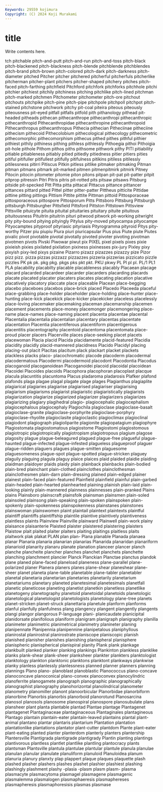 ```yaml
---
Keywords: 29559 kojimura
Copyright: (C) 2024 Koji Murakami
---
```


# title

Write contents here.



tch pitchable pitch-and-putt
pitch-and-run pitch-and-toss pitch-black pitch-blackened pitch-blackness pitch-blende pitchblende pitchblendes pitch-brand pitch-brown
pitch-colored pitch-dark pitch-darkness pitch-diameter pitched Pitcher pitcher pitchered pitcherful pitcherfuls
pitcherlike pitcherman pitcher-plant pitchers pitcher-shaped pitchery pitches pitch-faced pitch-farthing pitchfield
Pitchford pitchfork pitchforks pitchhole pitchi pitchier pitchiest pitchily pitchiness pitching
pitchlike pitch-lined pitchman pitch-marked pitchmen Pitchometer pitchometer pitch-ore pitchout pitchouts
pitchpike pitch-pine pitch-pipe pitchpole pitchpoll pitchpot pitch-stained pitchstone pitchwork pitchy
pit-coal piteira piteous piteously piteousness pit-eyed pitfall pitfalls pitfold pith
pithanology pithead pit-headed pitheads pithecan pithecanthrope pithecanthropi pithecanthropic pithecanthropid Pithecanthropidae
pithecanthropine pithecanthropoid Pithecanthropus pithecanthropus Pithecia pithecian Pitheciinae pitheciine pithecism pithecoid
Pithecolobium pithecological pithecology pithecometric pithecomorphic pithecomorphism pithecus pithed pithes pithful
pithier pithiest pithily pithiness pithing pithless pithlessly Pithoegia pithoi Pithoigia
pit-hole pithole Pithom pithos piths pithsome pithwork pithy PITI pitiability
pitiable pitiableness pitiably pitied pitiedly pitiedness pitier pitiers pities pitiful
pitifuller pitifullest pitifully pitifulness pitikins pitiless pitilessly pitilessness pitirri Pitiscus
Pitkin pitless pitlike pitmaker pitmaking Pitman pitman pitmans pitmark pit-marked
pitmen pitmenpitmirk pitmirk Pitney Pitocin pitocin pitometer pitomie piton pitons
pitpan pit-pat pit-patter pitpit pitprop pitressin Pitri Pitris pitris pit-rotted
pits pitsaw pitsaws Pitsburg pitside pit-specked Pitt Pitta pitta pittacal
Pittacus pittance pittancer pittances pittard pitted Pittel pitter pitter-patter Pittheus
pitticite Pittidae pittine pitting pittings Pittism Pittite pittite Pittman pittoid
Pittosporaceae pittosporaceous pittospore Pittosporum Pitts Pittsboro Pittsburg Pittsburgh pittsburgh Pittsburgher
Pittsfield Pittsford Pittston Pittstown Pittsview Pittsville pituicyte pituita pituital pituitaries
pituitary pituite pituitous pituitousness Pituitrin pituitrin pituri pitwood pitwork pit-working
pitwright pity pity-bound pitying pityingly Pitylus pity-moved pityocampa pityocampe Pityocamptes
pityproof pityriasic pityriasis Pityrogramma pityroid Pitys pity-worthy Pitzer piu piupiu
Piura piuri piuricapsular Pius pius Piute piute Piutes pivalic pivot
pivotable pivotal pivotally pivoted pivoter pivoting pivotman pivotmen pivots Pivski
Piwowar piwut pix PIXEL pixel pixels pixes pixie pixieish pixies
pixilated pixilation pixiness pixinesses pix-jury Pixley pixy pixyish pixy-led pixys
pizaine Pizarro pizazz pizazzes pizazzy pize Pizor pizz pizz. pizza
pizzas pizzazz pizzazzes pizzeria pizzerias pizzicato pizzle pizzles PK pk
pk. pkg pkg. pkgs pks pkt pkt. PKU pkwy PL
Pl pl pl. PL/1 PL1 PLA placability placabilty placable placableness
placably Placaean placage placard placarded placardeer placarder placarders placarding placards
placate placated placater placaters placates placating placation placative placatively placatory
placcate place placeable Placean place-begging placebo placeboes placebos place-brick placed
Placedo Placeeda placeful place-grabbing place-holder placeholder place-holding place-hunter place-hunting place-kick
placekick place-kicker placekicker placeless placelessly place-loving placemaker placemaking placeman placemanship
placemen placement placements place-money placemonger placemongering place-name place-names place-naming placent
placenta placentae placental Placentalia placentalia placentalian placentary placentas placentate placentation
Placentia placentiferous placentiform placentigerous placentitis placentography placentoid placentoma placentomata place-proud
placer placers Placerville places place-seeking placet placets placewoman Placia placid
Placida placidamente placid-featured Placidia placidity placidly placid-mannered placidness Placido Placidyl
placing placing-out placit Placitas placitum plack plackart placket plackets plackless
placks placo- placochromatic placode placoderm placodermal placodermatous Placodermi placodermoid placodont
Placodontia Placodus placoganoid placoganoidean Placoganoidei placoid placoidal placoidean Placoidei Placoides
placoids Placophora placophoran placoplast placque placula placuntitis placuntoma Placus pladaroma
pladarosis Plafker plafond plafonds plaga plagae plagal plagate plage plages
Plagianthus plagiaplite plagiarical plagiaries plagiarise plagiarised plagiariser plagiarising plagiarism plagiarisms
plagiarist plagiaristic plagiaristically plagiarists plagiarization plagiarize plagiarized plagiarizer plagiarizers plagiarizes
plagiarizing plagiary plagihedral plagio- plagiocephalic plagiocephalism plagiocephalous plagiocephaly Plagiochila plagioclase
plagioclase-basalt plagioclase-granite plagioclase-porphyrite plagioclase-porphyry plagioclase-rhyolite plagioclasite plagioclastic plagioclimax plagioclinal plagiodont
plagiograph plagioliparite plagionite plagiopatagium plagiophyre Plagiostomata plagiostomatous plagiostome Plagiostomi plagiostomous
plagiotropic plagiotropically plagiotropism plagiotropous plagium plagose plagosity plague plague-beleagured plagued
plague-free plagueful plague-haunted plague-infected plague-infested plagueless plagueproof plaguer plague-ridden plaguers
plagues plague-smitten plaguesome plaguesomeness plague-spot plague-spotted plague-stricken plaguey plaguily plaguing
plagula plaguy plaice plaices plaid plaided plaidie plaiding plaidman plaidoyer
plaids plaidy plain plainback plainbacks plain-bodied plain-bred plainchant plain-clothed plainclothes
plainclothesman plainclothesmen plain-darn plain-dressing plained plain-edged plainer plainest plain-faced plain-featured
Plainfield plainfield plainful plain-garbed plain-headed plain-hearted plainhearted plaining plainish plain-laid
plain-looking plainly plain-mannered plainness plainnesses plain-pranked Plains plains Plainsboro plainscraft
plainsfolk plainsman plainsmen plain-soled plainsoled plainsong plain-speaking plain-spoken plainspoken plain-spokenly
plain-spokenness plainspokenness plainstanes plainstones plainswoman plainswomen plaint plaintail plaintext plaintexts
plaintful plaintiff plaintiffs plaintiffship plaintile plaintive plaintively plaintiveness plaintless plaints
Plainview Plainville plainward Plainwell plain-work plainy plaisance plaisanterie Plaisted plaister
plaistered plaistering plaisters Plaistow plait plaited plaiter plaiters plaiting plaitings
plaitless plaits plaitwork plak plakat PLAN plan plan- Plana planable
Planada planaea planar Planaria planaria planarian planarias Planarida planaridan planariform
planarioid planarity planaru planate planation planceer plancer planch planche plancheite
plancher planches planchet planchets planchette planching planchment plancier Planck Planckian
Planctae planctus plandok plane planed plane-faced planeload planeness plane-parallel plane-polarized
planer Planera planers planes plane-shear planeshear plane-sheer planet planeta plane-table
planetable plane-tabler planetabler planetal planetaria planetarian planetaries planetarily planetarium planetariums
planetary planeted planetesimal planetesimals planetfall planetic planeticose planeting planetist planetkin
planetless planetlike planetogeny planetography planetoid planetoidal planetoids planetologic planetological planetologist
planetologists planetology plane-tree planets planet-stricken planet-struck planettaria planetule planform planforms
planful planfully planfulness plang plangency plangent plangently plangents plangi plangor
plangorous P-language plani- planicaudate planicipital planidorsate planifolious planiform planigram planigraph
planigraphy planilla planimeter planimetric planimetrical planimetry planineter planing planipennate Planipennia
planipennine planipetalous planiphyllous planirostal planirostral planirostrate planiscope planiscopic planish planished
planisher planishes planishing planispheral planisphere planispheric planispherical planispiral planity Plank
plank plankage plankbuilt planked planker planking plankings Plankinton plankless planklike
planks plank-shear plank-sheer planksheer plankter plankters planktologist planktology plankton planktonic
planktons planktont plankways plankwise planky planless planlessly planlessness planned planner
planners planning plannings Plano plano- planoblast planoblastic Planococcus plano-concave planoconcave
planoconical plano-convex planoconvex planocylindric planoferrite planogamete planograph planographic planographically planographist
planography planohorizontal planolindrical planometer planometry planomiller planont planoorbicular Planorbidae planorbiform
planorbine Planorbis planorbis planorboid planorotund Planosarcina planosol planosols planosome planospiral
planospore planosubulate plans plansheer plant planta plantable plantad Plantae plantage
Plantagenet plantagenet Plantaginaceae plantaginaceous Plantaginales plantagineous Plantago plantain plantain-eater plantain-leaved
plantains plantal plant-animal plantano plantar plantaris plantarium Plantation plantation plantationlike
plantations plantator plant-cutter plantdom Plante plant-eater plant-eating planted planter planterdom
planterly planters plantership Plantersville Plantigrada plantigrade plantigrady Plantin planting plantings
plantivorous plantless plantlet plantlike plantling plantocracy plants plantsman Plantsville plantula
plantulae plantular plantule planula planulae planulan planular planulate planuliform planuloid
Planuloidea planum planuria planury planxty plap plappert plaque plaques plaquette
plash plashed plasher plashers plashes plashet plashier plashiest plashing plashingly
plashment plashy -plasia -plasm plasm plasm- plasma plasmacyte plasmacytoma plasmagel
plasmagene plasmagenic plasmalemma plasmalogen plasmaphaeresis plasmaphereses plasmapheresis plasmaphoresisis plasmas plasmase
